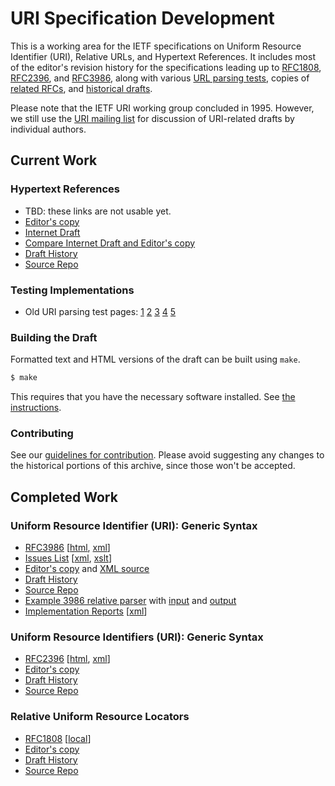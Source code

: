 # URI Specification Development

This is a working area for the IETF specifications on
Uniform Resource Identifier (URI), Relative URLs, and Hypertext References.
It includes most of the editor's revision history
for the specifications leading up to
[RFC1808](https://tools.ietf.org/html/rfc1808),
[RFC2396](https://tools.ietf.org/html/rfc2396), and
[RFC3986](https://tools.ietf.org/html/rfc3986), along with various
[URL parsing tests](https://dwid-org.github.io/uri/test/), copies of
[related RFCs](https://dwid-org.github.io/uri/rfc/), and
[historical drafts](https://dwid-org.github.io/uri/historical/index.html).

Please note that the IETF URI working group concluded in 1995. However,
we still use the [URI mailing list](https://lists.w3.org/Archives/Public/uri/)
for discussion of URI-related drafts by individual authors.

## Current Work

### Hypertext References

* TBD: these links are not usable yet.
* [Editor's copy](https://dwid-org.github.io/uri/href-2017/draft-fielding-uri-href.html)
* [Internet Draft](https://tools.ietf.org/html/draft-fielding-uri-href)
* [Compare Internet Draft and Editor's copy](https://tools.ietf.org/rfcdiff?url1=https://tools.ietf.org/id/draft-fielding-uri-href&url2=https://dwid-org.github.io/uri/href-2017/draft-fielding-uri-href.txt)
* [Draft History](https://datatracker.ietf.org/doc/draft-fielding-uri-href/)
* [Source Repo](https://github.com/dwid-org/uri/tree/master/href-2017)

### Testing Implementations

* Old URI parsing test pages:
  [1](https://dwid-org.github.io/uri/test/rel_examples1.html)
  [2](https://dwid-org.github.io/uri/test/rel_examples2.html)
  [3](https://dwid-org.github.io/uri/test/rel_examples3.html)
  [4](https://dwid-org.github.io/uri/test/rel_examples4.html)
  [5](https://dwid-org.github.io/uri/test/rel_examples5.html)

### Building the Draft

Formatted text and HTML versions of the draft can be built using `make`.

```sh
$ make
```

This requires that you have the necessary software installed.  See [the
instructions](https://github.com/martinthomson/i-d-template/blob/master/doc/SETUP.md).

### Contributing

See our [guidelines for contribution](CONTRIBUTING.md).
Please avoid suggesting any changes to the historical portions of this archive,
since those won't be accepted.

## Completed Work

### Uniform Resource Identifier (URI): Generic Syntax

* [RFC3986](https://tools.ietf.org/html/rfc3986) \[[html](https://dwid-org.github.io/uri/rfc/rfc3986.html), [xml](https://dwid-org.github.io/uri/rfc/rfc3986.xml)\]
* [Issues List](https://dwid-org.github.io/uri/rev-2002/issues.html) \[[xml](https://dwid-org.github.io/uri/rev-2002/issues.xml), [xslt](https://dwid-org.github.io/uri/rev-2002/issuelist.xslt)\]
* [Editor's copy](https://dwid-org.github.io/uri/rev-2002/rfc2396bis.html) and [XML source](https://dwid-org.github.io/uri/rev-2002/rfc2396bis.xml)
* [Draft History](https://datatracker.ietf.org/doc/rfc3986/)
* [Source Repo](https://github.com/dwid-org/uri/tree/master/rev-2002)
* [Example 3986 relative parser](https://dwid-org.github.io/uri/rev-2002/uri_test.pl) with [input](https://dwid-org.github.io/uri/rev-2002/example_uri_refs.txt) and [output](https://dwid-org.github.io/uri/rev-2002/example_uri_refs.out)
* [Implementation Reports](https://dwid-org.github.io/uri/test/implementation_rfc3986.html) \[[xml](https://dwid-org.github.io/uri/test/implementation_rfc3986.xml)\]

### Uniform Resource Identifiers (URI): Generic Syntax

* [RFC2396](https://tools.ietf.org/html/rfc2396) \[[html](https://dwid-org.github.io/uri/rfc/rfc2396.html), [xml](https://dwid-org.github.io/uri/rfc/rfc2396.xml)\]
* [Editor's copy](https://dwid-org.github.io/uri/rev-1997/uri.txt)
* [Draft History](https://datatracker.ietf.org/doc/rfc2396/)
* [Source Repo](https://github.com/dwid-org/uri/tree/master/rev-1997)

### Relative Uniform Resource Locators

* [RFC1808](https://tools.ietf.org/html/rfc1808) \[[local](https://dwid-org.github.io/uri/rfc/rfc1808.txt)\]
* [Editor's copy](https://dwid-org.github.io/uri/rev-1994/rurl-spec.txt)
* [Draft History](https://datatracker.ietf.org/doc/rfc1808/)
* [Source Repo](https://github.com/dwid-org/uri/tree/master/rev-1994)

